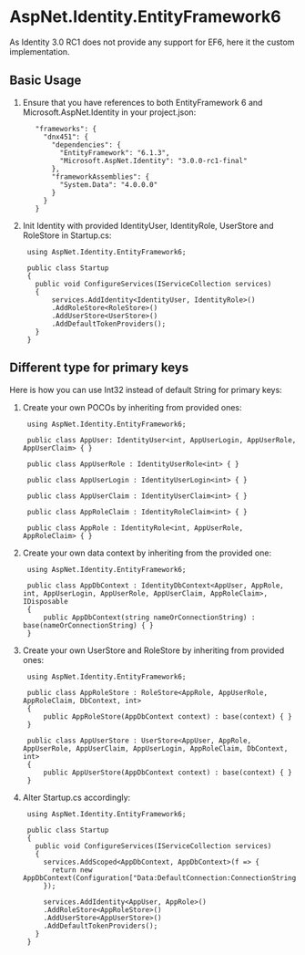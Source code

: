 # AspNet.Identity.EntityFramework6

As Identity 3.0 RC1 does not provide any support for EF6, here it the custom implementation.

## Basic Usage

1. Ensure that you have references to both EntityFramework 6 and Microsoft.AspNet.Identity in your project.json:

          "frameworks": {
            "dnx451": {
              "dependencies": {
                "EntityFramework": "6.1.3",
                "Microsoft.AspNet.Identity": "3.0.0-rc1-final"
              },
              "frameworkAssemblies": {
                "System.Data": "4.0.0.0"
              }
            }
          } 

2. Init Identity with provided IdentityUser, IdentityRole, UserStore and RoleStore in Startup.cs:

        using AspNet.Identity.EntityFramework6;
        
        public class Startup
        {
          public void ConfigureServices(IServiceCollection services)
          {
              services.AddIdentity<IdentityUser, IdentityRole>()
              .AddRoleStore<RoleStore>()
              .AddUserStore<UserStore>()
              .AddDefaultTokenProviders();
          }
        }


## Different type for primary keys

Here is how you can use Int32 instead of default String for primary keys:

1. Create your own POCOs by inheriting from provided ones:

        using AspNet.Identity.EntityFramework6;
        
        public class AppUser: IdentityUser<int, AppUserLogin, AppUserRole, AppUserClaim> { }
    
        public class AppUserRole : IdentityUserRole<int> { }
    
        public class AppUserLogin : IdentityUserLogin<int> { }
    
        public class AppUserClaim : IdentityUserClaim<int> { }
    
        public class AppRoleClaim : IdentityRoleClaim<int> { }
    
        public class AppRole : IdentityRole<int, AppUserRole, AppRoleClaim> { }
    
2. Create your own data context by inheriting from the provided one:

        using AspNet.Identity.EntityFramework6;
        
        public class AppDbContext : IdentityDbContext<AppUser, AppRole, int, AppUserLogin, AppUserRole, AppUserClaim, AppRoleClaim>, IDisposable
        {
            public AppDbContext(string nameOrConnectionString) : base(nameOrConnectionString) { }
        }

3. Create your own UserStore and RoleStore by inheriting from provided ones:

        using AspNet.Identity.EntityFramework6;
        
        public class AppRoleStore : RoleStore<AppRole, AppUserRole, AppRoleClaim, DbContext, int>
        {
            public AppRoleStore(AppDbContext context) : base(context) { }
        }
    
        public class AppUserStore : UserStore<AppUser, AppRole, AppUserRole, AppUserClaim, AppUserLogin, AppRoleClaim, DbContext, int>
        {
            public AppUserStore(AppDbContext context) : base(context) { }
        }
    
4. Alter Startup.cs accordingly:

        using AspNet.Identity.EntityFramework6;
        
        public class Startup
        {
          public void ConfigureServices(IServiceCollection services)
          {
            services.AddScoped<AppDbContext, AppDbContext>(f => {
              return new AppDbContext(Configuration["Data:DefaultConnection:ConnectionString"]);
            });
            
            services.AddIdentity<AppUser, AppRole>()
            .AddRoleStore<AppRoleStore>()
            .AddUserStore<AppUserStore>()
            .AddDefaultTokenProviders();
          }
        }
    
